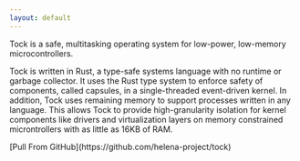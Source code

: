 ```yaml
---
layout: default
---
```


<div class="lead pretty-links">
Tock is a safe, multitasking operating system for low-power, low-memory
microcontrollers.
</div>

Tock is written in Rust, a type-safe systems language with no runtime or
garbage collector. It uses the Rust type system to enforce safety of
components, called capsules, in a single-threaded event-driven kernel. In
addition, Tock uses remaining memory to support processes written in any
language. This allows Tock to provide high-granularity isolation for kernel
components like drivers and virtualization layers on memory constrained
microntrollers with as little as 16KB of RAM.

<p class="fork">
[Pull From GitHub](https://github.com/helena-project/tock)
</p>
